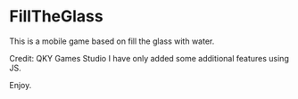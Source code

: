 # FillTheGlass

This is a mobile game based on fill the glass with water.

Credit: QKY Games Studio
I have only added some additional features using JS.

Enjoy.

